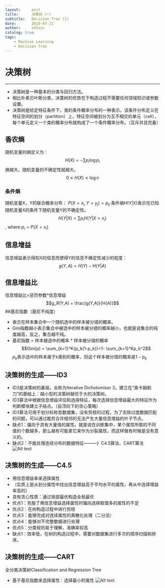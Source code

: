 ```yaml
---
layout:     post
title:      决策树（一）
subtitle:   Decision Tree (1)
date:       2018-07-21
author:     xhhszc
catalog: true
tags:
    - Machine Learning
    - Decision Tree
---
```


# 决策树
------
- 决策树是一种基本的分类与回归方法。
- 相比朴素贝叶斯分类，决策树的优势在于构造过程不需要任何领域知识或参数设置。
- 决策树是给定特征条件下，类的条件概率分布的一种表示。该条件分布定义在特征空间的划分（partition）上，特征空间被划分为互不相交的单元（cell），每个单元定义一个类的概率分布就构成了一个条件概率分布。（互斥并且完备）

## 香农熵
随机变量的熵定义为：
$$H(X) = -\sum{p_i\log p_i}$$
熵越大，随机变量的不确定性就越大。
$$0 \leq H(X) \leq \log n$$
### 条件熵
随机变量X，Y的联合概率分布：
$P(X=x_i,Y=y_j)=p_{ij}$
条件熵H(Y|X)表示在已知随机变量X的条件下随机变量Y的不确定性。
$$H(Y|X) = \sum{p_iH(Y|X=x_i)}$$
, where $p_i=P(X=x_i)$

## 信息增益
信息增益表示得知X的信息而使得Y的信息不确定性减少的程度：
$$g(Y,A) = H(Y)-H(Y|A)$$
## 信息增益比
信息增益比=惩罚参数*信息增益
$$g_R(Y,A) = \frac{g(Y,A)}{H(A)}$$
##基尼指数（基尼不纯度）
- 表示在样本集合中一个随机选中的样本被分错的概率。
- Gini指数越小表示集合中被选中的样本被分错的概率越小，也就是说集合的纯度越高，反之，集合越不纯。
- 基尼指数 = 样本被选中的概率 * 样本被分错的概率
$$Gini(p) = \sum_{k=1}^K{p_k(1-p_k)}=1- \sum_{k=1}^Kp_k^2$$
$p_k$表示选中的样本属于k类别的概率，则这个样本被分错的概率是$1-p_k$

## 决策树的生成——ID3
- ID3是决策树的鼻祖，全称为Iterative  Dichotomiser 3。建立在“奥卡姆剃刀”的基础上：越小型的决策树越优于大的决策树。
- ID3算法中根据信息增益评估和选择特征，每次选择信息增益最大的特征作为判断模块建立子结点。（自顶向下的贪心策略）
- ID3算法可用于划分标称型数据集，没有剪枝的过程，为了去除过度数据匹配的问题，可以通过裁剪合并相邻的无法产生大量信息增益的叶子节点。
- 缺点1：偏向于具有大量值的属性。就是说在训练集中，某个属性所取的不同值的个数越多，那么越有可能拿它来作为分裂属性，而这样做有时候是没有意义的。
- 缺点2：不能处理连续分布的数据特征———》C4.5算法、CART算法
![Alt text](https://github.com/xhhszc/xhhszc.github.io/raw/master/img/DecisionTree/id3.png)

## 决策树的生成——C4.5
- 用信息增益率来选择属性
- （实质上是从划分属性中找出信息增益高于平均水平的属性，再从中选择增益率高的）
- 具有贪心性质：通过局部最优构造全局最优
- 优点1：克服了用信息增益选择属性时偏向选择取值多的属性的不足
- 优点2：在树构造过程中进行剪枝
- 优点3：能够完成对连续属性的离散化处理（二分法）
- 优点4：能够对不完整数据进行处理
- 优点5：分类规则易于理解，准确率较高
- 缺点1：效率低，在树的构造过程中，需要对数据集进行多次的顺序扫描和排序。

## 决策树的生成——CART
全分类决策树Classification and Regression Tree
- 基于基尼指数来选择属性：选择最小的属性
![Alt text](https://github.com/xhhszc/xhhszc.github.io/raw/master/img/DecisionTree/cart.png)



